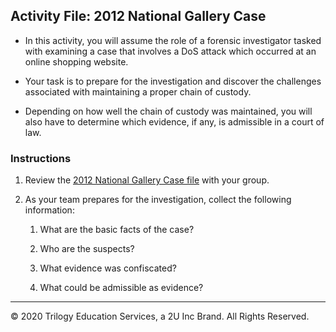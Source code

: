 ## Activity File: 2012 National Gallery Case

- In this activity, you will assume the role of a forensic investigator tasked with examining a case that involves a DoS attack which occurred at an online shopping website.

- Your task is to prepare for the investigation and discover the  challenges associated with maintaining a proper chain of custody.

- Depending on how well the chain of custody was maintained, you will also have to determine which evidence, if any, is admissible in a court of law.


### Instructions 

1. Review the [2012 National Gallery Case file](../Unsolved/The_2012_National_Gallery_Scenario.pdf) with your group.

2. As your team prepares for the investigation, collect the following information:

   1. What are the basic facts of the case?

   2. Who are the suspects?

   3. What evidence was confiscated?

   4. What could be admissible as evidence?

----

&copy; 2020 Trilogy Education Services, a 2U Inc Brand.   All Rights Reserved.

